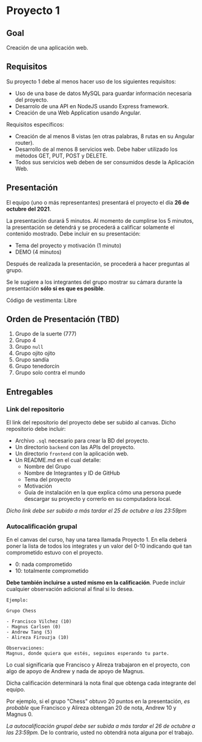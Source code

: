 # Proyecto 1

## Goal

Creación de una aplicación web.

## Requisitos

Su proyecto 1 debe al menos hacer uso de los siguientes requisitos:

- Uso de una base de datos MySQL para guardar información necesaria del proyecto.
- Desarrolo de una API en NodeJS usando Express framework.
- Creación de una Web Application usando Angular.

Requisitos específicos:

- Creación de al menos 8 vistas (en otras palabras, 8 rutas en su Angular router).
- Desarrollo de al menos 8 servicios web. Debe haber utilizado los métodos GET, PUT, POST y DELETE.
- Todos sus servicios web deben de ser consumidos desde la Aplicación Web.

## Presentación

El equipo (uno o más representantes) presentará el proyecto el día **26 de octubre del 2021**.

La presentación durará 5 minutos. Al momento de cumplirse los 5 minutos, la presentación se detendrá y se procederá a calificar solamente el contenido mostrado. Debe incluir en su presentación:

- Tema del proyecto y motivación (1 minuto)
- DEMO (4 minutos)

Después de realizada la presentación, se procederá a hacer preguntas al grupo.

Se le sugiere a los integrantes del grupo mostrar su cámara durante la presentación **sólo si es que es posible**.

Código de vestimenta: Libre

## Orden de Presentación (TBD)

1. Grupo de la suerte (777)
2. Grupo 4
3. Grupo `null`
4. Grupo ojito ojito
5. Grupo sandía
6. Grupo tenedorcín
7. Grupo solo contra el mundo

## Entregables

### Link del repositorio

El link del repositorio del proyecto debe ser subido al canvas. Dicho repositorio debe incluir:

- Archivo `.sql` necesario para crear la BD del proyecto.
- Un directorio `backend` con las APIs del proyecto.
- Un directorio `frontend` con la aplicación web.
- Un README.md en el cual detalle:
  - Nombre del Grupo
  - Nombre de Integrantes y ID de GitHub
  - Tema del proyecto
  - Motivación
  - Guía de instalación en la que explica cómo una persona puede descargar su proyecto y correrlo en su computadora local.

*Dicho link debe ser subido a más tardar el 25 de octubre a las 23:59pm*

### Autocalificación grupal

En el canvas del curso, hay una tarea llamada Proyecto 1. En ella deberá poner la lista de todos los integrates y un valor del 0-10 indicando qué tan comprometido estuvo con el proyecto. 

- 0: nada comprometido
- 10: totalmente comprometido

**Debe también incluirse a usted mismo en la calificación**. Puede incluir cualquier observación adicional al final si lo desea.

```
Ejemplo:

Grupo Chess

- Francisco Vilchez (10)
- Magnus Carlsen (0)
- Andrew Tang (5)
- Alireza Firouzja (10)

Observaciones:
Magnus, donde quiera que estés, seguimos esperando tu parte.
```

Lo cual significaría que Francisco y Alireza trabajaron en el proyecto, con algo de apoyo de Andrew y nada de apoyo de Magnus.

Dicha calificación determinará la nota final que obtenga cada integrante del equipo.

Por ejemplo, si el grupo "Chess" obtuvo 20 puntos en la presentación, *es probable* que Francisco y Alireza obtengan 20 de nota, Andrew 10 y Magnus 0.

*La autocalificación grupal debe ser subida a más tardar el 26 de octubre a las 23:59pm.* De lo contrario, usted no obtendrá nota alguna por el trabajo.
